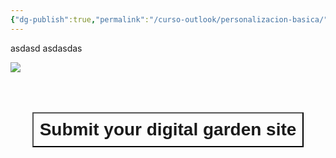 ```yaml
---
{"dg-publish":true,"permalink":"/curso-outlook/personalizacion-basica/"}
---
```


asdasd
asdasdas


![](https://www.youtube.com/watch?v=6s6DT1yN4dw)

<div style="display: flex; justify-content: center; cursor: pointer;"> <a href="https://github.com/oleeskild/obsidian-digital-garden/issues/55" target="_blank"> <button style=" font-size: 28px; padding: 10px; height: fit-content; margin-top: 50px; background: var(--text-accent); font-weight: 600; color: var(--text-on-accent); "> Submit your digital garden site </button> </a> </div>